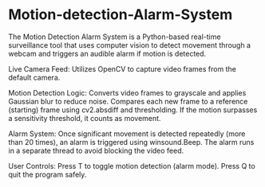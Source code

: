 # Motion-detection-Alarm-System
The Motion Detection Alarm System is a Python-based real-time surveillance tool that uses computer vision to detect movement through a webcam and triggers an audible alarm if motion is detected. 

Live Camera Feed: Utilizes OpenCV to capture video frames from the default camera.

Motion Detection Logic: Converts video frames to grayscale and applies Gaussian blur to reduce noise. Compares each new frame to a reference (starting) frame using cv2.absdiff and thresholding. If the motion surpasses a sensitivity threshold, it counts as movement.

Alarm System: Once significant movement is detected repeatedly (more than 20 times), an alarm is triggered using winsound.Beep. The alarm runs in a separate thread to avoid blocking the video feed.

User Controls: Press T to toggle motion detection (alarm mode). Press Q to quit the program safely.
